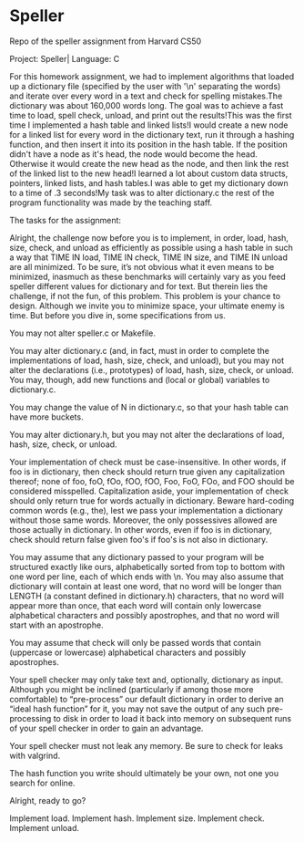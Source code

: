 # Speller
Repo of the speller assignment from Harvard CS50

Project: Speller| Language: C‍

For this homework assignment, we had to implement algorithms that loaded up a dictionary file (specified by the user with '\n' separating the words) and iterate over every word in a text and check for spelling mistakes.The dictionary was about 160,000 words long. The goal was to achieve a fast time to load, spell check, unload, and print out the results!This was the first time I implemented a hash table and linked lists!I would create a new node for a linked list for every word in the dictionary text, run it through a hashing function, and then insert it into its position in the hash table. If the position didn't have a node as it's head, the node would become the head. Otherwise it would create the new head as the node, and then link the rest of the linked list to the new head!I learned a lot about custom data structs, pointers, linked lists, and hash tables.I was able to get my dictionary down to a time of .3 seconds!My task was to alter dictionary.c the rest of the program functionality was made by the teaching staff.‍

The tasks for the assignment:

Alright, the challenge now before you is to implement, in order, load, hash, size, check, and unload as efficiently as possible using a hash table in such a way that TIME IN load, TIME IN check, TIME IN size, and TIME IN unload are all minimized. To be sure, it’s not obvious what it even means to be minimized, inasmuch as these benchmarks will certainly vary as you feed speller different values for dictionary and for text. But therein lies the challenge, if not the fun, of this problem. This problem is your chance to design. Although we invite you to minimize space, your ultimate enemy is time. But before you dive in, some specifications from us.

You may not alter speller.c or Makefile.

You may alter dictionary.c (and, in fact, must in order to complete the implementations of load, hash, size, check, and unload), but you may not alter the declarations (i.e., prototypes) of load, hash, size, check, or unload. You may, though, add new functions and (local or global) variables to dictionary.c.

You may change the value of N in dictionary.c, so that your hash table can have more buckets.

You may alter dictionary.h, but you may not alter the declarations of load, hash, size, check, or unload.

Your implementation of check must be case-insensitive. In other words, if foo is in dictionary, then check should return true given any capitalization thereof; none of foo, foO, fOo, fOO, fOO, Foo, FoO, FOo, and FOO should be considered misspelled.
Capitalization aside, your implementation of check should only return true for words actually in dictionary. Beware hard-coding common words (e.g., the), lest we pass your implementation a dictionary without those same words. Moreover, the only possessives allowed are those actually in dictionary. In other words, even if foo is in dictionary, check should return false given foo's if foo's is not also in dictionary.

You may assume that any dictionary passed to your program will be structured exactly like ours, alphabetically sorted from top to bottom with one word per line, each of which ends with \n. You may also assume that dictionary will contain at least one word, that no word will be longer than LENGTH (a constant defined in dictionary.h) characters, that no word will appear more than once, that each word will contain only lowercase alphabetical characters and possibly apostrophes, and that no word will start with an apostrophe.

You may assume that check will only be passed words that contain (uppercase or lowercase) alphabetical characters and possibly apostrophes.

Your spell checker may only take text and, optionally, dictionary as input. Although you might be inclined (particularly if among those more comfortable) to “pre-process” our default dictionary in order to derive an “ideal hash function” for it, you may not save the output of any such pre-processing to disk in order to load it back into memory on subsequent runs of your spell checker in order to gain an advantage.

Your spell checker must not leak any memory. Be sure to check for leaks with valgrind.

The hash function you write should ultimately be your own, not one you search for online.

Alright, ready to go?

Implement load.
Implement hash.
Implement size.
Implement check.
Implement unload.
